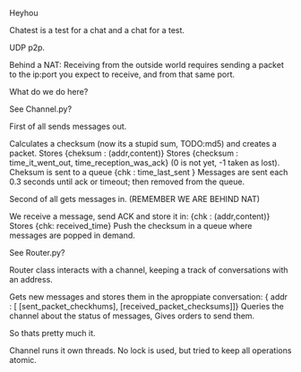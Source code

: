 Heyhou

Chatest is a test for a chat and a chat for a test.

UDP p2p.

Behind a NAT:
Receiving from the outside world requires sending a packet to the ip:port you expect to receive, and from that same port.

What do we do here?

See Channel.py? 

First of all sends messages out.

Calculates a checksum (now its a stupid sum, TODO:md5) and creates a packet.
Stores {cheksum : (addr,content)}
Stores {checksum : time_it_went_out, time_reception_was_ack} (0 is not yet, -1 taken as lost).
Cheksum is sent to a queue {chk : time_last_sent }
Messages are sent each 0.3 seconds until ack or timeout; then removed from the queue.

Second of all gets messages in. (REMEMBER WE ARE BEHIND NAT)

We receive a message, send ACK and store it in: {chk : (addr,content)}
Stores {chk: received_time} 
Push the checksum in a queue where messages are popped in demand.

See Router.py?

Router class interacts with a channel, keeping a track of conversations with an address.

Gets new messages and stores them in the aproppiate conversation:
{ addr : [ [sent_packet_checkhums], [received_packet_checksums]]}
Queries the channel about the status of messages,
Gives orders to send them.

So thats pretty much it. 

Channel runs it own threads.
No lock is used, but tried to keep all operations atomic. 
 



